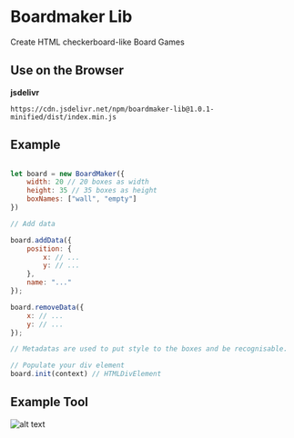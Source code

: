 # Boardmaker Lib

Create HTML checkerboard-like Board Games

## Use on the Browser

**jsdelivr**

```code
https://cdn.jsdelivr.net/npm/boardmaker-lib@1.0.1-minified/dist/index.min.js
```

## Example

```js

let board = new BoardMaker({
    width: 20 // 20 boxes as width
    height: 35 // 35 boxes as height
    boxNames: ["wall", "empty"]
})

// Add data

board.addData({
    position: {
        x: // ...
        y: // ...
    },
    name: "..."
});

board.removeData({
    x: // ...
    y: // ...
});

// Metadatas are used to put style to the boxes and be recognisable.

// Populate your div element
board.init(context) // HTMLDivElement
```

## Example Tool

![alt text](https://i.imgur.com/tvUeNUU.png)
